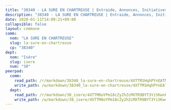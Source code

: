 ```yaml
---
title: "38340 - LA SURE EN CHARTREUSE | Entraide, Annonces, Initiatives"
description: "38340 - LA SURE EN CHARTREUSE | Entraide, Annonces, Initiatives"
date: 2020-01-11T14:09:21+09:00
collapsible: false
layout: commune
comm:
  nom: "LA SURE EN CHARTREUSE"
  slug: la-sure-en-chartreuse
  cp: "38340"
dept:
  nom: "Isère"
  slug: isere
  num: "38"
peerpad:
  comm:
    read_path: /r/markdown/38340_la-sure-en-chartreuse/4XTTM1HqhPYnEATMsvkcpbe4EJrbvkDGUi35YzehhVwne17rC
    write_path: /w/markdown/38340_la-sure-en-chartreuse/4XTTM1HqhPYnEATMsvkcpbe4EJrbvkDGUi35YzehhVwne17rC-K3TgUV3R4VhpqU4Dn2WydTE3js1XAb2NLovwCd2ow8B1heYgHDPcG8xCrDBwQkBdGnNDKE8paPisapzZmd6JAgVrhuaJXJ6BbpSLRNkPGpykAtwRj9wCZR31FQtXMiEttMALEQs6
  dept:
    read_path: /r/markdown/38_isere/4XTTM8oYPm18cZy2hZcMXTR9BYT3Yi5KwnFvpXu1TXaRq7Q3V
    write_path: /w/markdown/38_isere/4XTTM8oYPm18cZy2hZcMXTR9BYT3Yi5KwnFvpXu1TXaRq7Q3V-K3TgUoSzs2JpJwfbzBvgU8N95mHo7JXz7NbEctNRM3EDb2iYHA4maKm3pRQwmboULLPnLFTEhRgTawPTWpmxTxKbTwDgAEzA9tUHjpudQTWdKWfdVSegAo77eCwhXTaVG7AyUZEs
---
```



